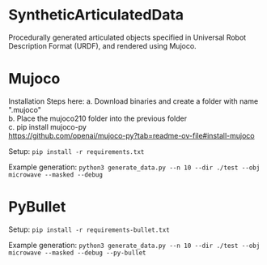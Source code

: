 # SyntheticArticulatedData
Procedurally generated articulated objects specified in Universal Robot Description Format (URDF), and rendered using Mujoco.

# Mujoco

Installation Steps here:
a. Download binaries and create a folder with name ".mujoco"<br>
b. Place the mujoco210 folder into the previous folder<br>
c. pip install mujoco-py<br>
https://github.com/openai/mujoco-py?tab=readme-ov-file#install-mujoco<br>

Setup:
```pip install -r requirements.txt```

Example generation:
```python3 generate_data.py --n 10 --dir ./test --obj microwave --masked --debug```

# PyBullet

Setup:
```pip install -r requirements-bullet.txt```

Example generation:
```python3 generate_data.py --n 10 --dir ./test --obj microwave --masked --debug --py-bullet```
